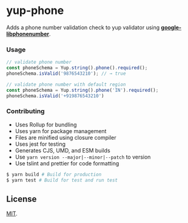 # yup-phone

Adds a phone number validation check to yup validator using [**google-libphonenumber**](https://www.npmjs.com/package/google-libphonenumber).

### Usage

```js
// validate phone number
const phoneSchema = Yup.string().phone().required();
phoneSchema.isValid('9876543210'); // → true
```

```js
// validate phone number with default region
const phoneSchema = Yup.string().phone('IN').required();
phoneSchema.isValid('+919876543210')
```

### Contributing
- Uses Rollup for bundling
- Uses yarn for package management
- Files are minified using closure compiler
- Uses jest for testing
- Generates CJS, UMD, and ESM builds
- Use `yarn version --major|--minor|--patch` to version
- Use tslint and prettier for code formatting

```sh
$ yarn build # Build for production
$ yarn test # Build for test and run test
```

## License

[MIT](LICENSE).
